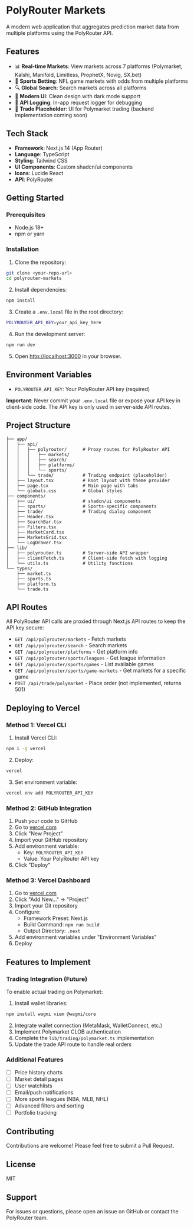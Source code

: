 # PolyRouter Markets

A modern web application that aggregates prediction market data from multiple platforms using the PolyRouter API.

## Features

- 📊 **Real-time Markets**: View markets across 7 platforms (Polymarket, Kalshi, Manifold, Limitless, ProphetX, Novig, SX.bet)
- 🏈 **Sports Betting**: NFL game markets with odds from multiple platforms
- 🔍 **Global Search**: Search markets across all platforms
- 🎨 **Modern UI**: Clean design with dark mode support
- 📝 **API Logging**: In-app request logger for debugging
- 💱 **Trade Placeholder**: UI for Polymarket trading (backend implementation coming soon)

## Tech Stack

- **Framework**: Next.js 14 (App Router)
- **Language**: TypeScript
- **Styling**: Tailwind CSS
- **UI Components**: Custom shadcn/ui components
- **Icons**: Lucide React
- **API**: PolyRouter

## Getting Started

### Prerequisites

- Node.js 18+ 
- npm or yarn

### Installation

1. Clone the repository:
```bash
git clone <your-repo-url>
cd polyrouter-markets
```

2. Install dependencies:
```bash
npm install
```

3. Create a `.env.local` file in the root directory:
```bash
POLYROUTER_API_KEY=your_api_key_here
```

4. Run the development server:
```bash
npm run dev
```

5. Open [http://localhost:3000](http://localhost:3000) in your browser.

## Environment Variables

- `POLYROUTER_API_KEY`: Your PolyRouter API key (required)

**Important**: Never commit your `.env.local` file or expose your API key in client-side code. The API key is only used in server-side API routes.

## Project Structure

```
├── app/
│   ├── api/
│   │   ├── polyrouter/      # Proxy routes for PolyRouter API
│   │   │   ├── markets/
│   │   │   ├── search/
│   │   │   ├── platforms/
│   │   │   └── sports/
│   │   └── trade/           # Trading endpoint (placeholder)
│   ├── layout.tsx           # Root layout with theme provider
│   ├── page.tsx             # Main page with tabs
│   └── globals.css          # Global styles
├── components/
│   ├── ui/                  # shadcn/ui components
│   ├── sports/              # Sports-specific components
│   ├── trade/               # Trading dialog component
│   ├── Header.tsx
│   ├── SearchBar.tsx
│   ├── Filters.tsx
│   ├── MarketCard.tsx
│   ├── MarketsGrid.tsx
│   └── LogDrawer.tsx
├── lib/
│   ├── polyrouter.ts        # Server-side API wrapper
│   ├── clientFetch.ts       # Client-side fetch with logging
│   └── utils.ts             # Utility functions
└── types/
    ├── market.ts
    ├── sports.ts
    ├── platform.ts
    └── trade.ts
```

## API Routes

All PolyRouter API calls are proxied through Next.js API routes to keep the API key secure:

- `GET /api/polyrouter/markets` - Fetch markets
- `GET /api/polyrouter/search` - Search markets
- `GET /api/polyrouter/platforms` - Get platform info
- `GET /api/polyrouter/sports/leagues` - Get league information
- `GET /api/polyrouter/sports/games` - List available games
- `GET /api/polyrouter/sports/game-markets` - Get markets for a specific game
- `POST /api/trade/polymarket` - Place order (not implemented, returns 501)

## Deploying to Vercel

### Method 1: Vercel CLI

1. Install Vercel CLI:
```bash
npm i -g vercel
```

2. Deploy:
```bash
vercel
```

3. Set environment variable:
```bash
vercel env add POLYROUTER_API_KEY
```

### Method 2: GitHub Integration

1. Push your code to GitHub
2. Go to [vercel.com](https://vercel.com)
3. Click "New Project"
4. Import your GitHub repository
5. Add environment variable:
   - Key: `POLYROUTER_API_KEY`
   - Value: Your PolyRouter API key
6. Click "Deploy"

### Method 3: Vercel Dashboard

1. Go to [vercel.com](https://vercel.com)
2. Click "Add New..." → "Project"
3. Import your Git repository
4. Configure:
   - Framework Preset: Next.js
   - Build Command: `npm run build`
   - Output Directory: `.next`
5. Add environment variables under "Environment Variables"
6. Deploy

## Features to Implement

### Trading Integration (Future)

To enable actual trading on Polymarket:

1. Install wallet libraries:
```bash
npm install wagmi viem @wagmi/core
```

2. Integrate wallet connection (MetaMask, WalletConnect, etc.)
3. Implement Polymarket CLOB authentication
4. Complete the `lib/trading/polymarket.ts` implementation
5. Update the trade API route to handle real orders

### Additional Features

- [ ] Price history charts
- [ ] Market detail pages
- [ ] User watchlists
- [ ] Email/push notifications
- [ ] More sports leagues (NBA, MLB, NHL)
- [ ] Advanced filters and sorting
- [ ] Portfolio tracking

## Contributing

Contributions are welcome! Please feel free to submit a Pull Request.

## License

MIT

## Support

For issues or questions, please open an issue on GitHub or contact the PolyRouter team.

